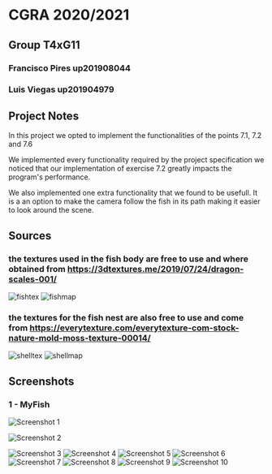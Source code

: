 # CGRA 2020/2021

## Group T4xG11
### Francisco Pires up201908044
### Luis Viegas up201904979

## Project Notes

In this project we opted to implement the functionalities of the points 7.1, 7.2 and 7.6

We implemented every functionality required by the project specification we noticed that our implementation of exercise 7.2 greatly impacts the program's performance.

We also implemented one extra functionality that we found to be usefull. It is a an option to make the camera follow the fish in its path making it easier to look around the scene.

## Sources

### the textures used in the fish body are free to use and where obtained from https://3dtextures.me/2019/07/24/dragon-scales-001/
![fishtex](images/fish_textures/Dragon_Scales_001_basecolor.jpg)
![fishmap](images/fish_textures/Dragon_Scales_001_normal.jpg)
### the textures for the fish nest are also free to use and come from https://everytexture.com/everytexture-com-stock-nature-mold-moss-texture-00014/
![shelltex](images/seashellTex/everytexture.com-stock-nature-mold-moss-texture-00014.jpg)
![shellmap](images/seashellTex/everytexture.com-stock-nature-mold-moss-texture-00014-normal-1024.jpg)


## Screenshots


### 1 - MyFish

![Screenshot 1](screenshots/proj-t4g11-1a.png)

![Screenshot 2](screenshots/proj-t4g11-1b.png)

![Screenshot 3](screenshots/proj-t4g11-1c.png)
![Screenshot 4](screenshots/proj-t4g11-2.png)
![Screenshot 5](screenshots/proj-t4g11-3.png)
![Screenshot 6](screenshots/proj-t4g11-4.png)
![Screenshot 7](screenshots/proj-t4g11-5.png)
![Screenshot 8](screenshots/proj-t4g11-7a.png)
![Screenshot 9](screenshots/proj-t4g11-7b.png)
![Screenshot 10](screenshots/proj-t4g11-8.png)

